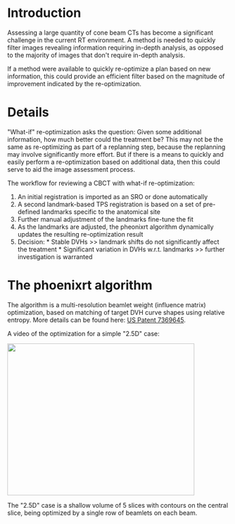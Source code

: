 # Introduction #
Assessing a large quantity of cone beam CTs has become a significant challenge in the current RT environment.  A method is needed to quickly filter images revealing information requiring in-depth analysis, as opposed to the majority of images that don't require in-depth analysis.

If a method were available to quickly re-optimize a plan based on new information, this could provide an efficient filter based on the magnitude of improvement indicated by the re-optimization.

# Details #

"What-if" re-optimization asks the question: Given some additional information, how much better could the treatment be?  This may not be the same as re-optimizing as part of a replanning step, because the replanning may involve significantly more effort.  But if there is a means to quickly and easily perform a re-optimization based on additional data, then this could serve to aid the image assessment process.

The workflow for reviewing a CBCT with what-if re-optimization:
  1. An initial registration is imported as an SRO or done automatically
  1. A second landmark-based TPS registration is based on a set of pre-defined landmarks specific to the anatomical site
  1. Further manual adjustment of the landmarks fine-tune the fit
  1. As the landmarks are adjusted, the pheonixrt algorithm dynamically updates the resulting re-optimization result
  1. Decision:
    * Stable DVHs >> landmark shifts do not significantly affect the treatment
    * Significant variation in DVHs w.r.t. landmarks >> further investigation is warranted

# The phoenixrt algorithm #

The algorithm is a multi-resolution beamlet weight (influence matrix) optimization, based on matching of target DVH curve shapes using relative entropy.  More details can be found here: [US Patent 7369645](http://www.google.com/patents/US7369645).

A video of the optimization for a simple "2.5D" case:

<a href='http://www.youtube.com/watch?feature=player_embedded&v=eITwG8UhxOs' target='_blank'><img src='http://img.youtube.com/vi/eITwG8UhxOs/0.jpg' width='425' height=344 /></a>

The "2.5D" case is a shallow volume of 5 slices with contours on the central slice, being optimized by a single row of beamlets on each beam.